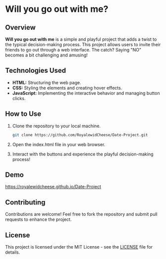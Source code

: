 # Will you go out with me?

## Overview

**Will you go out with me** is a simple and playful project that adds a twist to the typical decision-making process. This project allows users to invite their friends to go out through a web interface. The catch? Saying "NO" becomes a bit challenging and amusing!

## Technologies Used

- **HTML:** Structuring the web page.
- **CSS:** Styling the elements and creating hover effects.
- **JavaScript:** Implementing the interactive behavior and managing button clicks.

## How to Use

1. Clone the repository to your local machine.
   ```bash
   git clone https://github.com/RoyalewidCheese/Date-Project.git
   ```
2. Open the index.html file in your web browser.

3. Interact with the buttons and experience the playful decision-making process!

## Demo

https://royalewidcheese.github.io/Date-Project

## Contributing 

Contributions are welcome! Feel free to fork the repository and submit pull requests to enhance the project.

## License

This project is licensed under the MIT License - see the [LICENSE](LICENSE) file for details.
